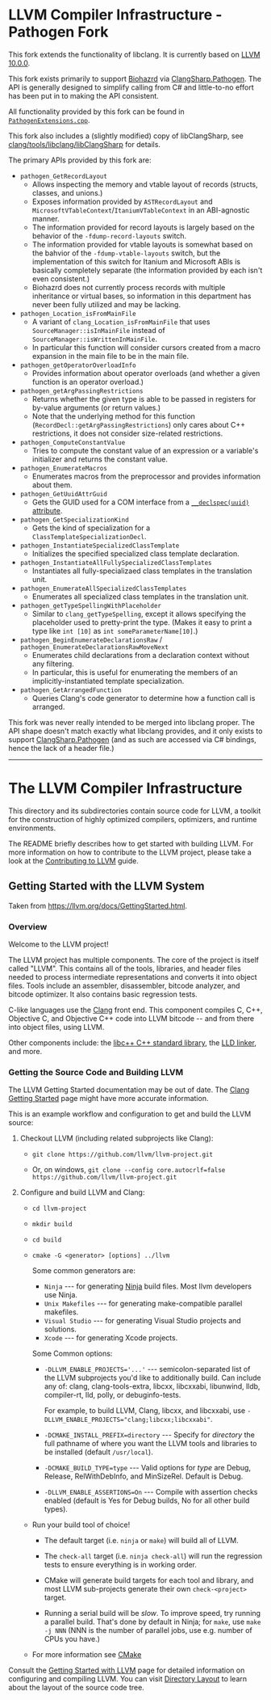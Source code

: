 # LLVM Compiler Infrastructure - Pathogen Fork

This fork extends the functionality of libclang. It is currently based on [LLVM 10.0.0](https://github.com/llvm/llvm-project/tree/d32170dbd5b0d54436537b6b75beaf44324e0c28).

This fork exists primarily to support [Biohazrd](https://github.com/InfectedLibraries/Biohazrd) via [ClangSharp.Pathogen](https://github.com/InfectedLibraries/ClangSharp.Pathogen). The API is generally designed to simplify calling from C# and little-to-no effort has been put in to making the API consistent.

All functionality provided by this fork can be found in [`PathogenExtensions.cpp`](clang/tools/libclang/PathogenExtensions.cpp).

This fork also includes a (slightly modified) copy of libClangSharp, see [clang/tools/libclang/libClangSharp](clang/tools/libclang/libClangSharp/Readme.md) for details.

The primary APIs provided by this fork are:

* `pathogen_GetRecordLayout`
  * Allows inspecting the memory and vtable layout of records (structs, classes, and unions.)
  * Exposes information provided by `ASTRecordLayout` and `MicrosoftVTableContext`/`ItaniumVTableContext` in an ABI-agnostic manner.
  * The information provided for record layouts is largely based on the behavior of the `-fdump-record-layouts` switch.
  * The information provided for vtable layouts is somewhat based on the bahvior of the `-fdump-vtable-layouts` switch, but the implementation of this switch for Itanium and Microsoft ABIs is basically completely separate (the information provided by each isn't even consistent.)
  * Biohazrd does not currently process records with multiple inheritance or virtual bases, so information in this department has never been fully utilized and may be lacking.
* `pathogen_Location_isFromMainFile`
  * A variant of `clang_Location_isFromMainFile` that uses `SourceManager::isInMainFile` instead of `SourceManager::isWrittenInMainFile`.
  * In particular this function will consider cursors created from a macro expansion in the main file to be in the main file.
* `pathogen_getOperatorOverloadInfo`
  * Provides information about operator overloads (and whether a given function is an operator overload.)
* `pathogen_getArgPassingRestrictions`
  * Returns whether the given type is able to be passed in registers for by-value arguments (or return values.)
  * Note that the underlying method for this function (`RecordDecl::getArgPassingRestrictions`) only cares about C++ restrictions, it does not consider size-related restrictions.
* `pathogen_ComputeConstantValue`
  * Tries to compute the constant value of an expression or a variable's initializer and returns the constant value.
* `pathogen_EnumerateMacros`
  * Enumerates macros from the preprocessor and provides information about them.
* `pathogen_GetUuidAttrGuid`
  * Gets the GUID used for a COM interface from a [`__declspec(uuid)` attribute](https://docs.microsoft.com/en-us/cpp/cpp/uuid-cpp?view=msvc-160).
* `pathogen_GetSpecializationKind`
  * Gets the kind of specialization for a `ClassTemplateSpecializationDecl`.
* `pathogen_InstantiateSpecializedClassTemplate`
  * Initializes the specified specialized class template declaration.
* `pathogen_InstantiateAllFullySpecializedClassTemplates`
  * Instantiates all fully-specializaed class templates in the translation unit.
* `pathogen_EnumerateAllSpecializedClassTemplates`
  * Enumerates all specialized class templates in the translation unit.
* `pathogen_getTypeSpellingWithPlaceholder`
  * Similar to `clang_getTypeSpelling`, except it allows specifying the placeholder used to pretty-print the type. (Makes it easy to print a type like `int [10]` as `int someParameterName[10]`.)
* `pathogen_BeginEnumerateDeclarationsRaw` / `pathogen_EnumerateDeclarationsRawMoveNext`
  * Enumerates child declarations from a declaration context without any filtering.
  * In particular, this is useful for enumerating the members of an implicitly-instantiated template specialization.
* `pathogen_GetArrangedFunction`
  * Queries Clang's code generator to determine how a function call is arranged.

This fork was never really intended to be merged into libclang proper. The API shape doesn't match exactly what libclang provides, and it only exists to support [ClangSharp.Pathogen](https://github.com/InfectedLibraries/ClangSharp.Pathogen) (and as such are accessed via C# bindings, hence the lack of a header file.)

---------------

# The LLVM Compiler Infrastructure

This directory and its subdirectories contain source code for LLVM,
a toolkit for the construction of highly optimized compilers,
optimizers, and runtime environments.

The README briefly describes how to get started with building LLVM.
For more information on how to contribute to the LLVM project, please
take a look at the
[Contributing to LLVM](https://llvm.org/docs/Contributing.html) guide.

## Getting Started with the LLVM System

Taken from https://llvm.org/docs/GettingStarted.html.

### Overview

Welcome to the LLVM project!

The LLVM project has multiple components. The core of the project is
itself called "LLVM". This contains all of the tools, libraries, and header
files needed to process intermediate representations and converts it into
object files.  Tools include an assembler, disassembler, bitcode analyzer, and
bitcode optimizer.  It also contains basic regression tests.

C-like languages use the [Clang](http://clang.llvm.org/) front end.  This
component compiles C, C++, Objective C, and Objective C++ code into LLVM bitcode
-- and from there into object files, using LLVM.

Other components include:
the [libc++ C++ standard library](https://libcxx.llvm.org),
the [LLD linker](https://lld.llvm.org), and more.

### Getting the Source Code and Building LLVM

The LLVM Getting Started documentation may be out of date.  The [Clang
Getting Started](http://clang.llvm.org/get_started.html) page might have more
accurate information.

This is an example workflow and configuration to get and build the LLVM source:

1. Checkout LLVM (including related subprojects like Clang):

     * ``git clone https://github.com/llvm/llvm-project.git``

     * Or, on windows, ``git clone --config core.autocrlf=false
    https://github.com/llvm/llvm-project.git``

2. Configure and build LLVM and Clang:

     * ``cd llvm-project``

     * ``mkdir build``

     * ``cd build``

     * ``cmake -G <generator> [options] ../llvm``

        Some common generators are:

        * ``Ninja`` --- for generating [Ninja](https://ninja-build.org)
          build files. Most llvm developers use Ninja.
        * ``Unix Makefiles`` --- for generating make-compatible parallel makefiles.
        * ``Visual Studio`` --- for generating Visual Studio projects and
          solutions.
        * ``Xcode`` --- for generating Xcode projects.

        Some Common options:

        * ``-DLLVM_ENABLE_PROJECTS='...'`` --- semicolon-separated list of the LLVM
          subprojects you'd like to additionally build. Can include any of: clang,
          clang-tools-extra, libcxx, libcxxabi, libunwind, lldb, compiler-rt, lld,
          polly, or debuginfo-tests.

          For example, to build LLVM, Clang, libcxx, and libcxxabi, use
          ``-DLLVM_ENABLE_PROJECTS="clang;libcxx;libcxxabi"``.

        * ``-DCMAKE_INSTALL_PREFIX=directory`` --- Specify for *directory* the full
          pathname of where you want the LLVM tools and libraries to be installed
          (default ``/usr/local``).

        * ``-DCMAKE_BUILD_TYPE=type`` --- Valid options for *type* are Debug,
          Release, RelWithDebInfo, and MinSizeRel. Default is Debug.

        * ``-DLLVM_ENABLE_ASSERTIONS=On`` --- Compile with assertion checks enabled
          (default is Yes for Debug builds, No for all other build types).

      * Run your build tool of choice!

        * The default target (i.e. ``ninja`` or ``make``) will build all of LLVM.

        * The ``check-all`` target (i.e. ``ninja check-all``) will run the
          regression tests to ensure everything is in working order.

        * CMake will generate build targets for each tool and library, and most
          LLVM sub-projects generate their own ``check-<project>`` target.

        * Running a serial build will be *slow*.  To improve speed, try running a
          parallel build. That's done by default in Ninja; for ``make``, use
          ``make -j NNN`` (NNN is the number of parallel jobs, use e.g. number of
          CPUs you have.)

      * For more information see [CMake](https://llvm.org/docs/CMake.html)

Consult the
[Getting Started with LLVM](https://llvm.org/docs/GettingStarted.html#getting-started-with-llvm)
page for detailed information on configuring and compiling LLVM. You can visit
[Directory Layout](https://llvm.org/docs/GettingStarted.html#directory-layout)
to learn about the layout of the source code tree.
